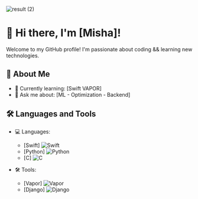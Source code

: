 ![result (2)](https://github.com/MeT3ger/preview/assets/92210552/fd338a2e-6be6-403e-bd19-8b3e9cdb71f9)

# 👋 Hi there, I'm [Misha]!

Welcome to my GitHub profile! I'm passionate about coding && learning new technologies.

## 🚀 About Me
- 🌱 Currently learning: [Swift VAPOR]
- 💬 Ask me about: [ML - Optimization - Backend]

## 🛠️ Languages and Tools
- 💻 Languages: 
  - [Swift] ![Swift](https://img.shields.io/badge/-Language1-color?style=flat-square&logo=Language1&logoColor=white)
  - [Python] ![Python](https://img.shields.io/badge/-Language2-color?style=flat-square&logo=Language2&logoColor=white)
  - [C] ![C](https://img.shields.io/badge/-Language3-color?style=flat-square&logo=Language3&logoColor=white)

- 🛠️ Tools: 
  - [Vapor] ![Vapor](https://img.shields.io/badge/-Tool1-color?style=flat-square&logo=Tool1&logoColor=white)
  - [Django] ![Django](https://img.shields.io/badge/-Tool2-color?style=flat-square&logo=Tool2&logoColor=white)
